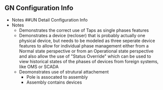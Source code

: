 ## GN Configuration Info
  - Notes
##UN Detail Configuration Info
  - Notes
    - Demonstrates the correct use of Taps as single phases features
    - Demonstrates a device (recloser) that is probably actually one physical device, but needs to be modeled as three seperate device features to allow for individual phase management either from a Normal state perspective or from an Operational state perspective and also allow the use of "Status Override" which can be used to view historical states of the phases of devices from foreign systems, like OMS or SCADA
    - Deomonstrates use of strutural attachement
      - Pole is assocated to assembly
      - Assembly contains devices
      
